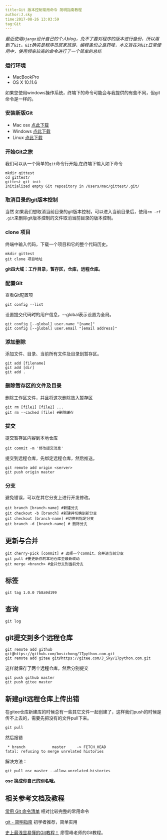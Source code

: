 ```yaml
---
title:Git 版本控制常用命令 简明指南教程
author:J.sky
time:2017-08-26 13:03:59
tag:Git
---
```


*最近使用`Django`设计自己的个人blog，免不了要对程序的版本进行备份，所以用到了`Git`。`Git`确实是程序员居家旅游，编程备份之良药哇，本文旨在对`Git`日常使用中，使用频率较高的命令进行了一个简单的总结*
### 运行环境 

+ MacBookPro
+ OS X 10.11.6

如果您使用windows操作系统，终端下的命令可能会与我提供的有些不同，但git命令是一样的。

### 安装新版Git
* Mac osx    [点此下载](http://git-scm.com/download/mac)
* Windows    [点此下载](http://git-scm.com/download/mac)
* Linux   [点此下载](http://git-scm.com/download/mac)

### 开始Git之旅

我们可以从一个简单的`git`命令行开始,在终端下输入如下命令

    mkdir gittest
    cd gittest/
    gittest git init 
    Initialized empty Git repository in /Users/mac/gittest/.git/


### 取消目录的git版本控制

当然 如果我们想取消当前目录的git版本控制，可以进入当前目录后，使用`rm -rf .git`来删除git版本控制的文件取消当前目录的版本控制。

### clone 项目
终端中输入代码，下载一个项目和它的整个代码历史。

    mkdir gittest
    git clone 项目地址


**git四大域：工作目录，暂存区，仓库，远程仓库。**

### 配置Git

查看Git配置项

    git config --list

设置提交代码时的用户信息，--global表示设置为全局。

    git config [--global] user.name "[name]"
    git config [--global] user.email "[email address]"

### 添加删除

添加文件、目录、当前所有文件及目录到暂存区。


    git add [filename]
    git add [dir]
    git add .

### 删除暂存区的文件及目录

删除工作区文件，并且将这次删除放入暂存区

    git rm [file1] [file2] ...
    git rm --cached [file] #删除缓存

### 提交

提交暂存区内容到本地仓库

    git commit -m '修改提交消息'

提交到远程仓库，先绑定远程仓库，然后推送。

    git remote add origin <server>
    git push origin master

### 分支
避免错误，可以在其它分支上进行开发修改。

    git branch [branch-name] #新建分支
    git checkout -b [branch] #新建并切换到新分支
    git checkout [branch-name] #切换到指定分支
    git branch -d [branch-name] # 删除分支

## 更新与合并

    git cherry-pick [commit] # 选择一个commit，合并进当前分支
    git pull #要更新你的本地仓库至最新改动
    git merge <branch> #全并分支到当前分支

## 标签

    git tag 1.0.0 7b8a9d199

## 查询

    git log


## git提交到多个远程仓库

    git remote add github git@https://github.com/bosichong/17python.com.git
    git remote add gitee git@https://gitee.com/J_Sky/17python.com.git

这样就保存了两个远程仓库，然后分别提交

    git push github master
    git push gitee master

## 新建git远程仓库上传出错

在gitee仓库新建库的时候总有一些其它文件一起创建了，这样我们push的时候是传不上去的，需要先把没有的文件pull下来。

    git pull

然后报错

     * branch            master     -> FETCH_HEAD
    fatal: refusing to merge unrelated histories

解决方法：

    git pull osc master --allow-unrelated-histories

**osc 换成你自己的别名哦。**


## 相关参考文档及教程

[常用 Git 命令清单](http://www.liuyunfei.cn/blog/detail/172) 相对比较完整的常用命令

[git - 简明指南](http://rogerdudler.github.io/git-guide/index.zh.html) 初学者推荐，简单实用

[史上最浅显易懂的Git教程！](https://www.liaoxuefeng.com/wiki/0013739516305929606dd18361248578c67b8067c8c017b000) 廖雪峰老师的Git教程。